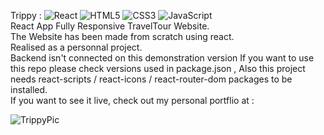 
Trippy :  ![React](https://img.shields.io/badge/react-%2320232a.svg?style=for-the-badge&logo=react&logoColor=%2361DAFB) ![HTML5](https://img.shields.io/badge/html5-%23E34F26.svg?style=for-the-badge&logo=html5&logoColor=white)  ![CSS3](https://img.shields.io/badge/css3-%231572B6.svg?style=for-the-badge&logo=css3&logoColor=white) ![JavaScript](https://img.shields.io/badge/javascript-%23323330.svg?style=for-the-badge&logo=javascript&logoColor=%23F7DF1E)  
React App Fully Responsive TravelTour Website.  
The Website has been made from scratch using react.  
Realised as a personnal project.  
Backend isn't connected on this demonstration version 
If you want to use this repo please check versions used in package.json , Also this project needs react-scripts / react-icons / react-router-dom packages to be installed.  
If you want to see it live, check out my personal portflio at :
     
    
![TrippyPic](https://user-images.githubusercontent.com/71343777/199231613-5fa32010-fee3-4a24-b32d-e4e4c255b89a.png)
